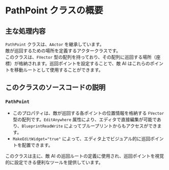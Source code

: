 # PathPoint クラスの概要

## 主な処理内容

`PathPoint` クラスは、`AActor` を継承しています。  
敵が巡回するための場所を定義するアクタークラスです。  
このクラスは、`FVector` 型の配列を持っており、その配列に巡回する場所（座標）が格納されます。巡回ポイントを設定することで、敵 AI はこれらのポイントを移動ルートとして使用することができます。

## このクラスのソースコードの説明

### `PathPoint`
- このプロパティは、敵が巡回する各ポイントの位置情報を格納する `FVector` 型の配列です。`EditAnywhere` 属性により、エディタで直接編集が可能であり、`BlueprintReadWrite` によってブループリントからもアクセスができます。
- `MakeEditWidget="true"` によって、エディタ上でビジュアル的に巡回ポイントを配置できます。

このクラスは主に、敵 AI の巡回ルートの定義に使用され、巡回ポイントを視覚的に設定できる便利なツールを提供しています。